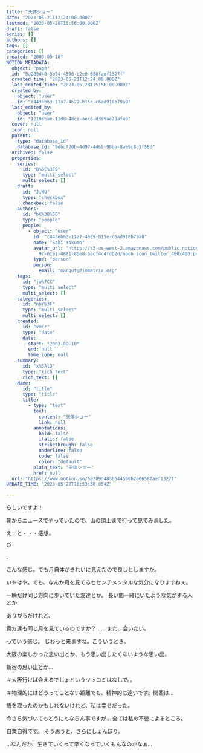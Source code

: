 ```yaml
---
title: "天体ショー"
date: "2023-05-21T12:24:00.000Z"
lastmod: "2023-05-28T15:56:00.000Z"
draft: false
series: []
authors: []
tags: []
categories: []
created: "2003-09-10"
NOTION_METADATA:
  object: "page"
  id: "5a289d48-3b54-4596-b2e0-658faef1327f"
  created_time: "2023-05-21T12:24:00.000Z"
  last_edited_time: "2023-05-28T15:56:00.000Z"
  created_by:
    object: "user"
    id: "c443eb63-11a7-4629-b15e-c6ad918b79a0"
  last_edited_by:
    object: "user"
    id: "1219c5ae-11d8-48ce-aec6-d385ae29af49"
  cover: null
  icon: null
  parent:
    type: "database_id"
    database_id: "9dbcf20b-4d97-4d69-98ba-8ae9c8c1f58d"
  archived: false
  properties:
    series:
      id: "B%3C%3FS"
      type: "multi_select"
      multi_select: []
    draft:
      id: "JiWU"
      type: "checkbox"
      checkbox: false
    authors:
      id: "bK%3B%5B"
      type: "people"
      people:
        - object: "user"
          id: "c443eb63-11a7-4629-b15e-c6ad918b79a0"
          name: "Saki Yakumo"
          avatar_url: "https://s3-us-west-2.amazonaws.com/public.notion-static.com/3ad1c4\
            97-61e1-48f1-85e8-6acf4c4fdb2d/maoh_icon_twitter_400x400.png"
          type: "person"
          person:
            email: "marqut@ziomatrix.org"
    tags:
      id: "jw%7CC"
      type: "multi_select"
      multi_select: []
    categories:
      id: "nbY%3F"
      type: "multi_select"
      multi_select: []
    created:
      id: "vmFr"
      type: "date"
      date:
        start: "2003-09-10"
        end: null
        time_zone: null
    summary:
      id: "x%3AlD"
      type: "rich_text"
      rich_text: []
    Name:
      id: "title"
      type: "title"
      title:
        - type: "text"
          text:
            content: "天体ショー"
            link: null
          annotations:
            bold: false
            italic: false
            strikethrough: false
            underline: false
            code: false
            color: "default"
          plain_text: "天体ショー"
          href: null
  url: "https://www.notion.so/5a289d483b544596b2e0658faef1327f"
UPDATE_TIME: "2023-05-28T18:53:36.054Z"

---
```

<link rel="stylesheet" href="https://cdn.jsdelivr.net/npm/katex@0.16.2/dist/katex.min.css" integrity="sha384-bYdxxUwYipFNohQlHt0bjN/LCpueqWz13HufFEV1SUatKs1cm4L6fFgCi1jT643X" crossorigin="anonymous">


らしいですよ！


朝からニュースでやっていたので、山の頂上まで行って見てみました。


えーと・・・感想。


○


.


こんな感じ。でも月自体がきれいに見えたので良しとしますか。


いやはや。でも、なんか月を見てるとセンチメンタルな気分になりますねぇ。


一瞬だけ同じ方向に歩いていた友達とか。 長い間一緒にいたような気がする人とか


ありがちだけれど、


貴方達も同じ月を見ているのですか？ ……また、会いたい。


っていう感じ。 じわっと来ますね。こういうとき。


大阪の楽しかった思い出とか、もう思い出したくないような思い出。


新宿の思い出とか…


＃大阪行けば会えるでしょというツッコミはなしで。。


＃物理的にはどうってことない距離でも、精神的に遠いです。関西は…


歳を取ったのかもしれないけれど、私は幸せだった。


今さら気づいてもどうにもならん事ですが… 全ては私の不徳によるところ。


自業自得です。 そう思うと、さらにしょんぼり。


…なんだか、生きていくって辛くなっていくもんなのかなぁ…

